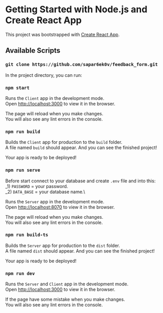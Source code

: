 # Getting Started with Node.js and Create React App

This project was bootstrapped with [Create React App](https://github.com/facebook/create-react-app).

## Available Scripts

### `git clone https://github.com/sapar6ek0v/feedback_form.git`

In the project directory, you can run:

### `npm start`

Runs the `Client` app in the development mode.\
Open [http://localhost:3000](http://localhost:3000) to view it in the browser.

The page will reload when you make changes.\
You will also see any lint errors in the console.


### `npm run build`

Builds the `Client` app for production to the `build` folder.\
A file named `build` should appear. And you can see the finished project!

Your app is ready to be deployed!


### `npm run serve`

Before start connect to your database and create `.env` file and into this:\
_1) `PASSWORD` = your password.\
_2) `DATA_BASE` = your database name.\

Runs the `Server` app in the development mode.\
Open [http://localhost:8070](http://localhost:8070) to view it in the browser.

The page will reload when you make changes.\
You will also see any lint errors in the console.


### `npm run build-ts`

Builds the `Server` app for production to the `dist` folder.\
A file named `dist` should appear. And you can see the finished project!

Your app is ready to be deployed!


### `npm run dev`

Runs the `Server` and `Client` app in the development mode.\
Open [http://localhost:3000](http://localhost:3000) to view it in the browser.

If the page have some mistake when you make changes.\
You will also see any lint errors in the console.